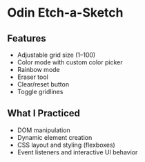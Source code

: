 # Odin Etch-a-Sketch

## Features
- Adjustable grid size (1–100)
- Color mode with custom color picker
- Rainbow mode
- Eraser tool
- Clear/reset button
- Toggle gridlines

## What I Practiced
- DOM manipulation
- Dynamic element creation
- CSS layout and styling (flexboxes)
- Event listeners and interactive UI behavior
